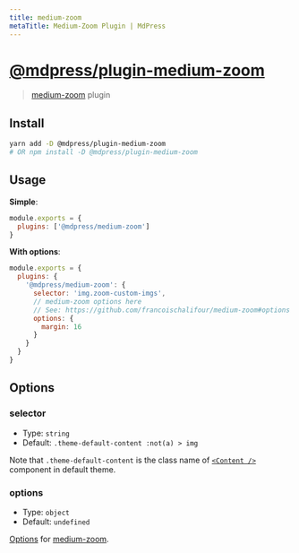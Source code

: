```yaml
---
title: medium-zoom
metaTitle: Medium-Zoom Plugin | MdPress
---
```


# [@mdpress/plugin-medium-zoom](https://github.com/docschina/mdpress/tree/master/packages/%40vuepress/plugin-medium-zoom)

> [medium-zoom](https://github.com/francoischalifour/medium-zoom) plugin

## Install

```bash
yarn add -D @mdpress/plugin-medium-zoom
# OR npm install -D @mdpress/plugin-medium-zoom
```

## Usage

**Simple**:

```javascript
module.exports = {
  plugins: ['@mdpress/medium-zoom']
}
```

**With options**:

```javascript
module.exports = {
  plugins: {
    '@mdpress/medium-zoom': {
      selector: 'img.zoom-custom-imgs',
      // medium-zoom options here
      // See: https://github.com/francoischalifour/medium-zoom#options
      options: {
        margin: 16
      }
    }
  }
}
```

## Options

### selector

- Type: `string`
- Default: `.theme-default-content :not(a) > img`

Note that `.theme-default-content` is the class name of [`<Content />`](../../guide/using-react.md#content) component in default theme.

### options

- Type: `object`
- Default: `undefined`

[Options](https://github.com/francoischalifour/medium-zoom#options) for [medium-zoom](https://github.com/francoischalifour/medium-zoom).

